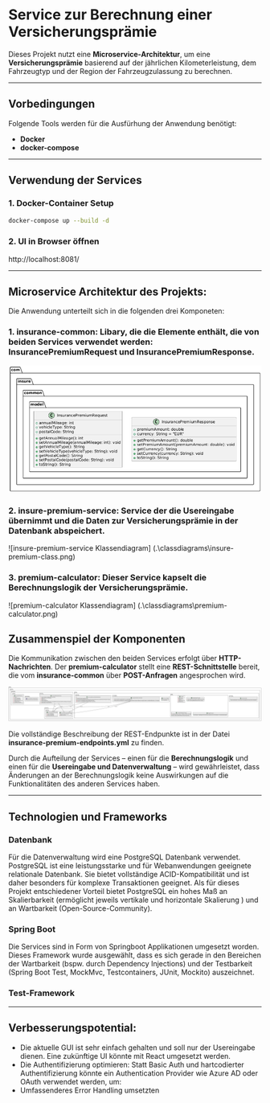 # Service zur Berechnung einer Versicherungsprämie

Dieses Projekt nutzt eine **Microservice-Architektur**, um eine **Versicherungsprämie** basierend auf der jährlichen Kilometerleistung, dem Fahrzeugtyp und der Region der Fahrzeugzulassung zu berechnen.

---

## Vorbedingungen

Folgende Tools werden für die Ausfürhung der Anwendung benötigt: 

- **Docker**
- **docker-compose**

---



## Verwendung der Services

### 1. Docker-Container Setup


```bash
docker-compose up --build -d
```

### 2. UI in Browser öffnen
http://localhost:8081/

---

## Microservice Architektur des Projekts: 

Die Anwendung unterteilt sich in die folgenden drei Komponeten:
### 1. insurance-common: Libary, die die Elemente enthält, die von beiden Services verwendet werden: InsurancePremiumRequest und InsurancePremiumResponse.
 ![insurance-common Klassendiagram](.\classdiagrams\common.png)

### 2. insure-premium-service: Service der die Usereingabe übernimmt und die Daten zur Versicherungsprämie in der Datenbank abspeichert.
 ![insure-premium-service Klassendiagram] (.\classdiagrams\insure-premium-class.png)

### 3. premium-calculator: Dieser Service kapselt die Berechnungslogik der Versicherungsprämie. 
![premium-calculator Klassendiagram] (.\classdiagrams\premium-calculator.png)


## Zusammenspiel der Komponenten

Die Kommunikation zwischen den beiden Services erfolgt über **HTTP-Nachrichten**. Der **premium-calculator** stellt eine **REST-Schnittstelle** bereit, die vom **insurance-common** über **POST-Anfragen** angesprochen wird.

![Architecture Diagram](.\classdiagrams\architecture.png)

Die vollständige Beschreibung der REST-Endpunkte ist in der Datei **insurance-premium-endpoints.yml** zu finden.

Durch die Aufteilung der Services – einen für die **Berechnungslogik** und einen für die **Usereingabe und Datenverwaltung** – wird gewährleistet, dass Änderungen an der Berechnungslogik keine Auswirkungen auf die Funktionalitäten des anderen Services haben.

---

## Technologien und Frameworks

### Datenbank

Für die Datenverwaltung wird eine PostgreSQL Datenbank verwendet.
PostgreSQL ist eine leistungsstarke und für Webanwendungen geeignete relationale Datenbank. 
Sie bietet vollständige ACID-Kompatibilität und ist daher besonders für komplexe Transaktionen geeignet. 
Als für dieses Projekt entschiedener Vorteil bietet PostgreSQL ein hohes Maß an Skalierbarkeit (ermöglicht jeweils vertikale und horizontale Skalierung ) und an Wartbarkeit (Open-Source-Community).

### Spring Boot
Die Services sind in Form von Springboot Applikationen umgesetzt worden. Dieses Framework wurde ausgewählt, dass es sich gerade in den Bereichen der Wartbarkeit (bspw. durch Dependency Injections)
und der Testbarkeit (Spring Boot Test, MockMvc, Testcontainers, JUnit, Mockito) auszeichnet. 

### Test-Framework 


---
## Verbesserungspotential:

 - Die aktuelle GUI ist sehr einfach gehalten und soll nur der Usereingabe dienen. Eine zukünftige UI könnte mit React umgesetzt werden.
 - Die Authentifizierung optimieren: Statt Basic Auth und hartcodierter Authentifizierung könnte ein Authentication Provider wie Azure AD oder OAuth verwendet werden, um:
 - Umfassenderes Error Handling umsetzten